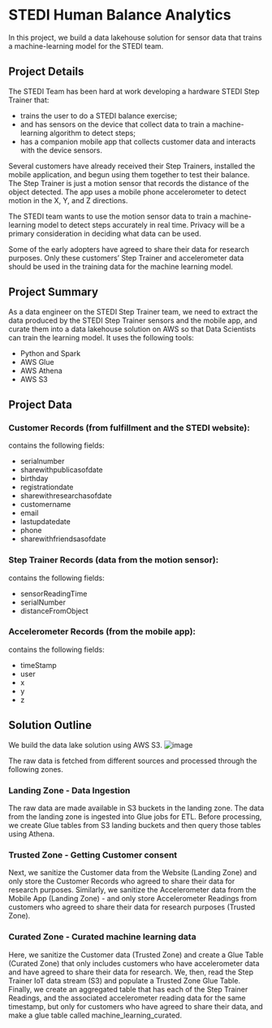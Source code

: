 # STEDI Human Balance Analytics
In this project, we build a data lakehouse solution for sensor data that trains a machine-learning model for the STEDI team.

## Project Details
The STEDI Team has been hard at work developing a hardware STEDI Step Trainer that:

- trains the user to do a STEDI balance exercise;
- and has sensors on the device that collect data to train a machine-learning algorithm to detect steps;
- has a companion mobile app that collects customer data and interacts with the device sensors.

Several customers have already received their Step Trainers, installed the mobile application, and begun using them together to test their balance. The Step Trainer is just a motion sensor that records the distance of the object detected. The app uses a mobile phone accelerometer to detect motion in the X, Y, and Z directions.

The STEDI team wants to use the motion sensor data to train a machine-learning model to detect steps accurately in real time. Privacy will be a primary consideration in deciding what data can be used.

Some of the early adopters have agreed to share their data for research purposes. Only these customers’ Step Trainer and accelerometer data should be used in the training data for the machine learning model.

## Project Summary
As a data engineer on the STEDI Step Trainer team, we need to extract the data produced by the STEDI Step Trainer sensors and the mobile app, and curate them into a data lakehouse solution on AWS so that Data Scientists can train the learning model. It uses the following tools:
- Python and Spark
- AWS Glue
- AWS Athena
- AWS S3

## Project Data
### Customer Records (from fulfillment and the STEDI website):
contains the following fields:

- serialnumber
- sharewithpublicasofdate
- birthday
- registrationdate
- sharewithresearchasofdate
- customername
- email
- lastupdatedate
- phone
- sharewithfriendsasofdate

### Step Trainer Records (data from the motion sensor):
contains the following fields:

- sensorReadingTime
- serialNumber
- distanceFromObject

### Accelerometer Records (from the mobile app):  
contains the following fields:

- timeStamp
- user
- x
- y
- z

## Solution Outline
We build the data lake solution using AWS S3. 
![image](https://github.com/Randhir123/stedi-human-balance-analytics/assets/4745018/5c527a47-3a4a-4552-949e-7b4d4c837202)

The raw data is fetched from different sources and processed through the following zones.
### Landing Zone - Data Ingestion
The raw data are made available in S3 buckets in the landing zone. The data from the landing zone is ingested into Glue jobs for ETL. Before processing, we create Glue tables from S3 landing buckets and then query those tables using Athena.
### Trusted Zone - Getting Customer consent
Next, we sanitize the Customer data from the Website (Landing Zone) and only store the Customer Records who agreed to share their data for research purposes. Similarly, we sanitize the Accelerometer data from the Mobile App (Landing Zone) - and only store Accelerometer Readings from customers who agreed to share their data for research purposes (Trusted Zone).
### Curated Zone - Curated machine learning data
Here, we sanitize the Customer data (Trusted Zone) and create a Glue Table (Curated Zone) that only includes customers who have accelerometer data and have agreed to share their data for research.
We, then, read the Step Trainer IoT data stream (S3) and populate a Trusted Zone Glue Table. Finally, we create an aggregated table that has each of the Step Trainer Readings, and the associated accelerometer reading data for the same timestamp, but only for customers who have agreed to share their data, and make a glue table called machine_learning_curated.
